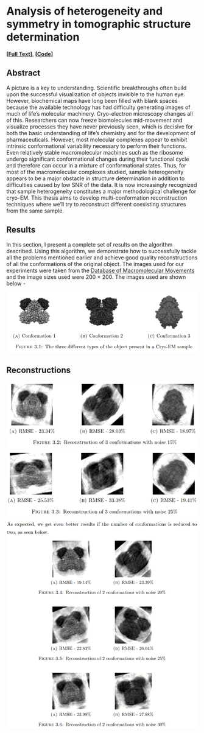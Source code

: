 # Analysis of heterogeneity and symmetry in tomographic structure determination
**[[Full Text][4]]**, **[[Code][5]]**

## Abstract
A picture is a key to understanding. Scientific breakthroughs often build upon the successful
visualization of objects invisible to the human eye. However, biochemical maps have long been filled
with blank spaces because the available technology has had difficulty generating images of much of
life’s molecular machinery. Cryo-electron microscopy changes all of this. Researchers can now freeze
biomolecules mid-movement and visualize processes they have never previously seen, which is
decisive for both the basic understanding of life’s chemistry and for the development of
pharmaceuticals. However, most molecular complexes appear to exhibit intrinsic conformational
variability necessary to perform their functions. Even relatively stable macromolecular machines
such as the ribosome undergo significant conformational changes during their functional cycle and
therefore can occur in a mixture of conformational states. Thus, for most of the macromolecular
complexes studied, sample heterogeneity appears to be a major obstacle in structure determination
in addition to difficulties caused by low SNR of the data. It is now increasingly recognized that
sample heterogeneity constitutes a major methodological challenge for cryo-EM. This thesis aims to
develop multi-conformation reconstruction techniques where we’ll try to reconstruct different
coexisting structures from the same sample.

## Results
In this section, I present a complete set of results on the algorithm described. Using this
algorithm, we demonstrate how to successfully tackle all the problems mentioned earlier
and achieve good quality reconstructions of all the conformations of the original object.
The images used for our experiments were taken from the [Database of Macromolecular
Movements][6] and the image sizes used were 200 × 200. The images used are shown
below -

<div class="row">
  <div class="column">
    <img src="orig.png">
  </div>
</div>

## Reconstructions

<div class="row">
  <div class="column">
    <img src="cons1.png">
  </div>
</div>

<div class="row">
  <div class="column">
    <img src="cons3.png">
  </div>
</div>

<div class="row">
  <div class="column">
    <img src="cons2.png">
  </div>
</div>

[4]: https://arunabh98.github.io/reports/thesis_report.pdf
[5]: https://github.com/Arunabh98/Heterogeneity-Tomography
[6]: http://molmovdb.org/
